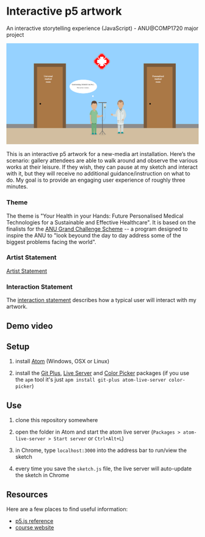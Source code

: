 # Interactive p5 artwork
An interactive storytelling experience (JavaScript) - ANU@COMP1720 major project

![image](thumbnail.png)

This is an interactive p5 artwork for a new-media art installation. Here’s the scenario: gallery attendees are able to walk around and observe the various works at their leisure. If they wish, they can pause at my sketch and interact with it, but they will receive no additional guidance/instruction on what to do. My goal is to provide an engaging user experience of roughly three minutes.

### Theme ###

The theme is "Your Health in your Hands: Future Personalised Medical Technologies for a Sustainable and Effective Healthcare". It is based on the finalists for the [ANU Grand Challenge Scheme](https://www.anu.edu.au/news/all-news/vcs-update-anu-grand-challenges-scheme) -- a program designed to inspire the ANU to "look beyound the day to day address some of the biggest problems facing the world".


### Artist Statement ###
[Artist Statement](https://github.com/Chan-Xu/Interaction-Artwork/blob/master/artist-statement.md)


### Interaction Statement ###
The [interaction statement](https://github.com/Chan-Xu/Interaction-Artwork/blob/master/interaction-statement.md) describes how a typical user will interact with my artwork.

## Demo video ##


## Setup

1. install [Atom](https://atom.io/) (Windows, OSX or Linux)

2. install
   the
   [Git Plus](https://atom.io/packages/git-plus),
   [Live Server](https://atom.io/packages/atom-live-server)
   and [Color Picker](https://atom.io/packages/color-picker) packages (if you
   use the `apm` tool it's just `apm install git-plus atom-live-server color-picker`)

## Use

1. clone this repository somewhere

2. open the folder in Atom and start the atom live server (`Packages >
   atom-live-server > Start server` or `Ctrl+Alt+L`)

3. in Chrome, type `localhost:3000` into the address bar to run/view the sketch

4. every time you save the `sketch.js` file, the live server will auto-update
   the sketch in Chrome


## Resources

Here are a few places to find useful information:

- [p5.js reference](https://p5js.org/reference/)
- [course website](https://cs.anu.edu.au/courses/comp1720/)
